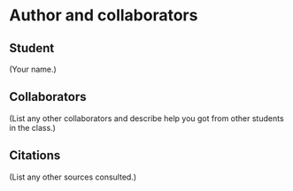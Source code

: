 Author and collaborators
========================

Student
-------
(Your name.)


Collaborators
-------------
(List any other collaborators and describe help you got from other students
in the class.)


Citations
---------
(List any other sources consulted.)
